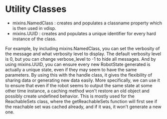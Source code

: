 # Utility Classes

- mixins.NamedClass : creates and populates a classname property which is then used in vdisp.
- mixins.UUID : creates and populates a unique identifier for every hard instance of the class.

For example, by including mixins.NamedClass, you can set the verbosity of the message and what verbosity level to display.
The default verbosity level is 0, but you can change verbose_level to -1 to hide all messages.
And by using mixins.UUID, you can ensure every new RobotState generated is actually a unique state, even if they may seem to have the same parameters.
By using this with the handle class, it gives the flexibility of sharing data or generating new data easily.
More specifically, we can use it to ensure that even if the robot seems to output the same state at some other time instance, a caching method won't restore an old object and possibly create undefined behavior.
This is mostly used for the ReachableSets class, where the getReachableSets function will first see if the reachable set was cached already, and if it was, it won't generate a new one.
